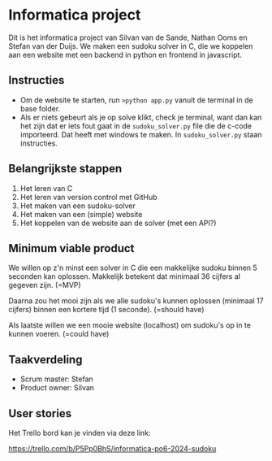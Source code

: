 # Informatica project
Dit is het informatica project van Silvan van de Sande, Nathan Ooms en Stefan van der Duijs.
We maken een sudoku solver in C, die we koppelen aan een website met een backend in python en frontend in javascript.


## Instructies
- Om de website te starten, run `>python app.py` vanuit de terminal in de base folder. 
- Als er niets gebeurt als je op solve klikt, check je terminal, want dan kan het zijn dat er iets fout gaat in de `sudoku_solver.py` file die de c-code importeerd. Dat heeft met windows te maken. In `sudoku_solver.py` staan instructies.

## Belangrijkste stappen
1) Het leren van C
2) Het leren van version control met GitHub
3) Het maken van een sudoku-solver
4) Het maken van een (simple) website
5) Het koppelen van de website aan de solver (met een API?)

## Minimum viable product
We willen op z'n minst een solver in C die een makkelijke sudoku binnen 5 seconden kan oplossen.
Makkelijk betekent dat minimaal 36 cijfers al gegeven zijn. (=MVP)

Daarna zou het mooi zijn als we alle sudoku's kunnen oplossen (minimaal 17 cijfers) binnen een kortere tijd (1 seconde). (=should have)

Als laatste willen we een mooie website (localhost) om sudoku's op in te kunnen voeren. (=could have)


## Taakverdeling
- Scrum master: Stefan
- Product owner: Silvan


## User stories

Het Trello bord kan je vinden via deze link:

https://trello.com/b/P5Pp0BhS/informatica-po6-2024-sudoku